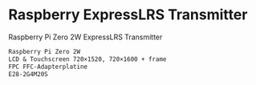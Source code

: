 # Raspberry ExpressLRS Transmitter
Raspberry Pi Zero 2W ExpressLRS Transmitter

```txt
Raspberry Pi Zero 2W 
LCD & Touchscreen 720×1520, 720×1600 + frame
FPC FFC-Adapterplatine
E28-2G4M20S
```
